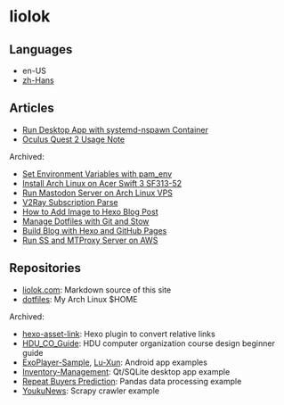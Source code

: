 # liolok

## Languages

- en-US
- [zh-Hans](zhs)

## Articles

- [Run Desktop App with systemd-nspawn Container](run-desktop-app-with-systemd-nspawn-container)
- [Oculus Quest 2 Usage Note](oculus-quest-2-usage-note)

Archived:
- [Set Environment Variables with pam_env](set-environment-variables-with-pam-env)
- [Install Arch Linux on Acer Swift 3 SF313-52](install-archlinux-on-acer-swift-3-sf313-52)
- [Run Mastodon Server on Arch Linux VPS](run-mastodon-server-on-archlinux-vps)
- [V2Ray Subscription Parse](v2ray-subscription-parse)
- [How to Add Image to Hexo Blog Post](how-to-add-image-to-hexo-blog-post)
- [Manage Dotfiles with Git and Stow](manage-dotfiles-with-git-and-stow)
- [Build Blog with Hexo and GitHub Pages](build-blog-with-hexo-and-github-pages)
- [Run SS and MTProxy Server on AWS](run-ss-and-mtproxy-server-on-aws)

## Repositories

- [liolok.com](https://github.com/liolok/liolok.com): Markdown source of this site
- [dotfiles](https://github.com/liolok/dotfiles): My Arch Linux $HOME

Archived:
- [hexo-asset-link](https://github.com/liolok/hexo-asset-link): Hexo plugin to convert relative links
- [HDU_CO_Guide](https://github.com/liolok/HDU_CO_Guide): HDU computer organization course design beginner guide
- [ExoPlayer-Sample](https://github.com/liolok/ExoPlayer-Sample), [Lu-Xun](https://github.com/liolok/Lu-Xun): Android app examples
- [Inventory-Management](https://github.com/liolok/Inventory-Management): Qt/SQLite desktop app example
- [Repeat Buyers Prediction](https://gitlab.com/liolok/Repeat-Buyers-Prediction): Pandas data processing example
- [YoukuNews](https://github.com/liolok/YoukuNews): Scrapy crawler example
